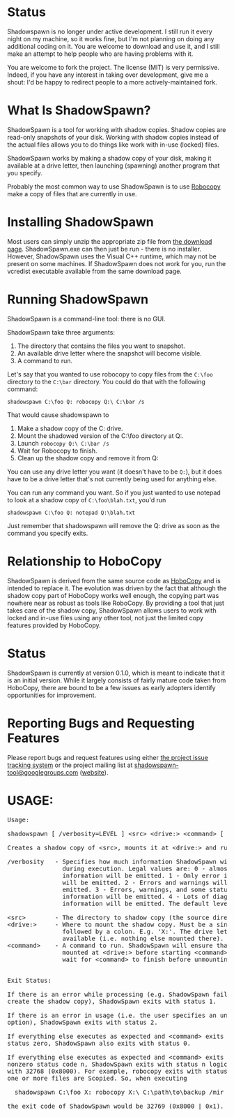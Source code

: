 # Status

Shadowspawn is no longer under active development. I still run it every night on my machine, so it works fine, but I'm not planning on doing any additional coding on it. You are welcome to download and use it, and I still make an attempt to help people who are having problems with it.

You are welcome to fork the project. The license (MIT) is very permissive. Indeed, if you have any interest in taking over development, give me a shout: I'd be happy to redirect people to a more actively-maintained fork.

# What Is ShadowSpawn? 

ShadowSpawn is a tool for working with shadow copies. Shadow copies
are read-only snapshots of your disk. Working with shadow copies
instead of the actual files allows you to do things like work with
in-use (locked) files. 

ShadowSpawn works by making a shadow copy of your disk, making it
available at a drive letter, then launching (spawning) another
program that you specify.

Probably the most common way to use ShadowSpawn is to use
[Robocopy](http://en.wikipedia.org/wiki/Robocopy) make a copy of files
that are currently in use.
   
# Installing ShadowSpawn

Most users can simply unzip the appropriate zip file from
[the download page](https://github.com/candera/shadowspawn/downloads).
ShadowSpawn.exe can then just be run - there is no installer.
However, ShadowSpawn uses the Visual C++  runtime, which may not be
present on some machines. If ShadowSpawn does not work for you, run the
vcredist executable available from the same download page.

# Running ShadowSpawn

ShadowSpawn is a command-line tool: there is no GUI.

ShadowSpawn take three arguments: 

1. The directory that contains the files you want to snapshot. 
1. An available drive letter where the snapshot will become visible. 
1. A command to run. 

Let's say that you wanted to use robocopy to copy files from the
`C:\foo` directory to the `C:\bar` directory. You could do that with
the following command: 

    shadowspawn C:\foo Q: robocopy Q:\ C:\bar /s
    
That would cause shadowspawn to 

1. Make a shadow copy of the C: drive. 
1. Mount the shadowed version of the C:\foo directory at Q:.
1. Launch `robocopy Q:\ C:\bar /s`
1. Wait for Robocopy to finish. 
1. Clean up the shadow copy and remove it from Q:

You can use any drive letter you want (it doesn't have to be `Q:`),
but it does have to be a drive letter that's not currently being used
for anything else.

You can run any command you want. So if you just wanted to use notepad
to look at a shadow copy of `C:\foo\blah.txt`, you'd run

    shadowspawn C:\foo Q: notepad Q:\blah.txt
    
Just remember that shadowspawn will remove the Q: drive as soon as the
command you specify exits. 

# Relationship to HoboCopy

ShadowSpawn is derived from the same source code as
[HoboCopy](https://github.com/candera/hobocopy) and is intended to
replace it. The evolution was driven by the fact that although the
shadow copy part of HoboCopy works well enough, the copying part was
nowhere near as robust as tools like RoboCopy. By providing a tool
that just takes care of the shadow copy, ShadowSpawn allows users to
work with locked and in-use files using any other tool, not just the
limited copy features provided by HoboCopy.

# Status

ShadowSpawn is currently at version 0.1.0, which is meant to indicate
that it is an initial version. While it largely consists of fairly
mature code taken from HoboCopy, there are bound to be a few issues as
early adopters identify opportunities for improvement. 

# Reporting Bugs and Requesting Features

Please report bugs and request features using either
[the project issue tracking system](https://github.com/candera/shadowspawn/issues)
or the project mailing list at shadowspawn-tool@googlegroups.com
([website](http://groups.google.com/group/shadowspawn-tool)). 
   
# USAGE: 

<pre>
Usage:

shadowspawn [ /verbosity=LEVEL ] &lt;src> &lt;drive:> &lt;command> [ &lt;arg> ... ]

Creates a shadow copy of &lt;src>, mounts it at &lt;drive:> and runs &lt;command>.

/verbosity   - Specifies how much information ShadowSpawn will emit
               during execution. Legal values are: 0 - almost no
               information will be emitted. 1 - Only error information
               will be emitted. 2 - Errors and warnings will be
               emitted. 3 - Errors, warnings, and some status
               information will be emitted. 4 - Lots of diagnostic
               information will be emitted. The default level is 2.

&lt;src>        - The directory to shadow copy (the source directory).
&lt;drive:>     - Where to mount the shadow copy. Must be a single letter
               followed by a colon. E.g. 'X:'. The drive letter must be
               available (i.e. nothing else mounted there).
&lt;command>    - A command to run. ShadowSpawn will ensure that &lt;src> is
               mounted at &lt;drive:> before starting &lt;command>, and will
               wait for &lt;command> to finish before unmounting &lt;drive:>


Exit Status:

If there is an error while processing (e.g. ShadowSpawn fails to
create the shadow copy), ShadowSpawn exits with status 1.

If there is an error in usage (i.e. the user specifies an unknown
option), ShadowSpawn exits with status 2.

If everything else executes as expected and &lt;command> exits with
status zero, ShadowSpawn also exits with status 0.

If everything else executes as expected and &lt;command> exits with a
nonzero status code n, ShadowSpawn exits with status n logically OR'ed
with 32768 (0x8000). For example, robocopy exits with status 1 when
one or more files are Scopied. So, when executing

  shadowspawn C:\foo X: robocopy X:\ C:\path\to\backup /mir

the exit code of ShadowSpawn would be 32769 (0x8000 | 0x1).
</pre>
